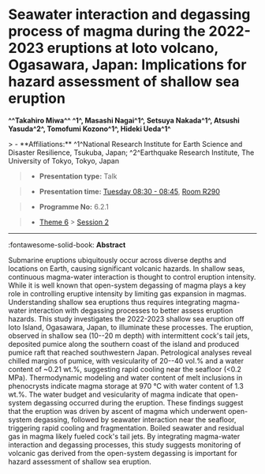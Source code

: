 # Seawater interaction and degassing process of magma during the 2022-2023 eruptions at Ioto volcano, Ogasawara, Japan: Implications for hazard assessment of shallow sea eruption

**^^Takahiro Miwa^^ ^1^, Masashi Nagai^1^, Setsuya Nakada^1^, Atsushi Yasuda^2^, Tomofumi Kozono^1^, Hideki Ueda^1^**

<!-- more -->> - **Affiliations:** ^1^National Research Institute for Earth Science and Disaster Resilience, Tsukuba, Japan; ^2^Earthquake Research Institute, The University of Tokyo, Tokyo, Japan

> - **Presentation type:** Talk

> - **Presentation time:** [Tuesday 08:30 - 08:45](../sessions_comparison.md#__tabbed_2_4), [Room R290](../maps_venue.md#__tabbed_1_1)

> - **Programme No:** 6.2.1

> - [Theme 6](../theme6.md) > [Session 2](../sessions/session-6-2.md)

--- 

:fontawesome-solid-book: **Abstract**

Submarine eruptions ubiquitously occur across diverse depths and locations on Earth, causing significant volcanic hazards. In shallow seas, continuous magma-water interaction is thought to control eruption intensity. While it is well known that open-system degassing of magma plays a key role in controlling eruptive intensity by limiting gas expansion in magmas. Understanding shallow sea eruptions thus requires integrating magma-water interaction with degassing processes to better assess eruption hazards. This study investigates the 2022-2023 shallow sea eruption off Ioto Island, Ogasawara, Japan, to illuminate these processes. The eruption, observed in shallow sea (10--20 m depth) with intermittent cock's tail jets, deposited pumice along the southern coast of the island and produced pumice raft that reached southwestern Japan. Petrological analyses reveal chilled margins of pumice, with vesicularity of 20--40 vol.% and a water content of ~0.21 wt.%, suggesting rapid cooling near the seafloor (<0.2 MPa). Thermodynamic modeling and water content of melt inclusions in phenocrysts indicate magma storage at 970 °C with water content of 1.3 wt.%. The water budget and vesicularity of magma indicate that open-system degassing occurred during the eruption. These findings suggest that the eruption was driven by ascent of magma which underwent open-system degassing, followed by seawater interaction near the seafloor, triggering rapid cooling and fragmentation. Boiled seawater and residual gas in magma likely fueled cock's tail jets. By integrating magma-water interaction and degassing processes, this study suggests monitoring of volcanic gas derived from the open-system degassing is important for hazard assessment of shallow sea eruption.

